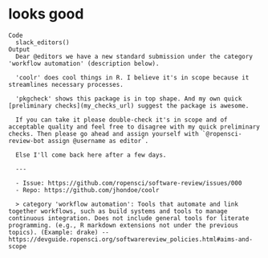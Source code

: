 # looks good

    Code
      slack_editors()
    Output
      Dear @editors we have a new standard submission under the category 'workflow automation' (description below).
      
      'coolr' does cool things in R. I believe it's in scope because it streamlines necessary processes.
      
      'pkgcheck' shows this package is in top shape. And my own quick [preliminary checks](my_checks_url) suggest the package is awesome.
      
      If you can take it please double-check it's in scope and of acceptable quality and feel free to disagree with my quick preliminary checks. Then please go ahead and assign yourself with `@ropensci-review-bot assign @username as editor`.
      
      Else I'll come back here after a few days.
      
      ---
      
      - Issue: https://github.com/ropensci/software-review/issues/000
      - Repo: https://github.com/jhondoe/coolr
      
      > category 'workflow automation': Tools that automate and link together workflows, such as build systems and tools to manage continuous integration. Does not include general tools for literate programming. (e.g., R markdown extensions not under the previous topics). (Example: drake) -- https://devguide.ropensci.org/softwarereview_policies.html#aims-and-scope

